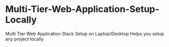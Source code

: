 # Multi-Tier-Web-Application-Setup-Locally
Multi Tier Web Application Stack 
Setup on Laptop/Desktop
Helps you setup any project locally
